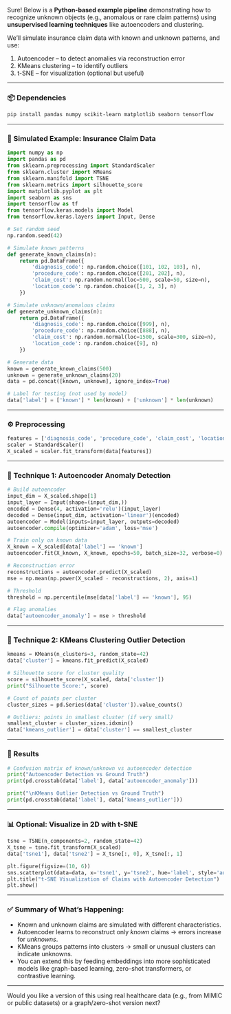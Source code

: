 Sure! Below is a **Python-based example pipeline** demonstrating how to recognize unknown objects (e.g., anomalous or rare claim patterns) using **unsupervised learning techniques** like autoencoders and clustering.

We’ll simulate insurance claim data with known and unknown patterns, and use:

1. Autoencoder – to detect anomalies via reconstruction error  
2. KMeans clustering – to identify outliers  
3. t-SNE – for visualization (optional but useful)

---

### 📦 Dependencies

```bash
pip install pandas numpy scikit-learn matplotlib seaborn tensorflow
```

---

### 🧪 Simulated Example: Insurance Claim Data

```python
import numpy as np
import pandas as pd
from sklearn.preprocessing import StandardScaler
from sklearn.cluster import KMeans
from sklearn.manifold import TSNE
from sklearn.metrics import silhouette_score
import matplotlib.pyplot as plt
import seaborn as sns
import tensorflow as tf
from tensorflow.keras.models import Model
from tensorflow.keras.layers import Input, Dense

# Set random seed
np.random.seed(42)

# Simulate known patterns
def generate_known_claims(n):
    return pd.DataFrame({
        'diagnosis_code': np.random.choice([101, 102, 103], n),
        'procedure_code': np.random.choice([201, 202], n),
        'claim_cost': np.random.normal(loc=500, scale=50, size=n),
        'location_code': np.random.choice([1, 2, 3], n)
    })

# Simulate unknown/anomalous claims
def generate_unknown_claims(n):
    return pd.DataFrame({
        'diagnosis_code': np.random.choice([999], n),
        'procedure_code': np.random.choice([888], n),
        'claim_cost': np.random.normal(loc=1500, scale=300, size=n),
        'location_code': np.random.choice([9], n)
    })

# Generate data
known = generate_known_claims(500)
unknown = generate_unknown_claims(20)
data = pd.concat([known, unknown], ignore_index=True)

# Label for testing (not used by model)
data['label'] = ['known'] * len(known) + ['unknown'] * len(unknown)
```

---

### ⚙️ Preprocessing

```python
features = ['diagnosis_code', 'procedure_code', 'claim_cost', 'location_code']
scaler = StandardScaler()
X_scaled = scaler.fit_transform(data[features])
```

---

### 🔧 Technique 1: Autoencoder Anomaly Detection

```python
# Build autoencoder
input_dim = X_scaled.shape[1]
input_layer = Input(shape=(input_dim,))
encoded = Dense(4, activation='relu')(input_layer)
decoded = Dense(input_dim, activation='linear')(encoded)
autoencoder = Model(inputs=input_layer, outputs=decoded)
autoencoder.compile(optimizer='adam', loss='mse')

# Train only on known data
X_known = X_scaled[data['label'] == 'known']
autoencoder.fit(X_known, X_known, epochs=50, batch_size=32, verbose=0)

# Reconstruction error
reconstructions = autoencoder.predict(X_scaled)
mse = np.mean(np.power(X_scaled - reconstructions, 2), axis=1)

# Threshold
threshold = np.percentile(mse[data['label'] == 'known'], 95)

# Flag anomalies
data['autoencoder_anomaly'] = mse > threshold
```

---

### 🔧 Technique 2: KMeans Clustering Outlier Detection

```python
kmeans = KMeans(n_clusters=3, random_state=42)
data['cluster'] = kmeans.fit_predict(X_scaled)

# Silhouette score for cluster quality
score = silhouette_score(X_scaled, data['cluster'])
print("Silhouette Score:", score)

# Count of points per cluster
cluster_sizes = pd.Series(data['cluster']).value_counts()

# Outliers: points in smallest cluster (if very small)
smallest_cluster = cluster_sizes.idxmin()
data['kmeans_outlier'] = data['cluster'] == smallest_cluster
```

---

### 🎯 Results

```python
# Confusion matrix of known/unknown vs autoencoder detection
print("Autoencoder Detection vs Ground Truth")
print(pd.crosstab(data['label'], data['autoencoder_anomaly']))

print("\nKMeans Outlier Detection vs Ground Truth")
print(pd.crosstab(data['label'], data['kmeans_outlier']))
```

---

### 📊 Optional: Visualize in 2D with t-SNE

```python
tsne = TSNE(n_components=2, random_state=42)
X_tsne = tsne.fit_transform(X_scaled)
data['tsne1'], data['tsne2'] = X_tsne[:, 0], X_tsne[:, 1]

plt.figure(figsize=(10, 6))
sns.scatterplot(data=data, x='tsne1', y='tsne2', hue='label', style='autoencoder_anomaly')
plt.title("t-SNE Visualization of Claims with Autoencoder Detection")
plt.show()
```

---

### ✅ Summary of What’s Happening:
- Known and unknown claims are simulated with different characteristics.
- Autoencoder learns to reconstruct only *known* claims → errors increase for *unknowns*.
- KMeans groups patterns into clusters → small or unusual clusters can indicate unknowns.
- You can extend this by feeding embeddings into more sophisticated models like graph-based learning, zero-shot transformers, or contrastive learning.

---

Would you like a version of this using real healthcare data (e.g., from MIMIC or public datasets) or a graph/zero-shot version next?
